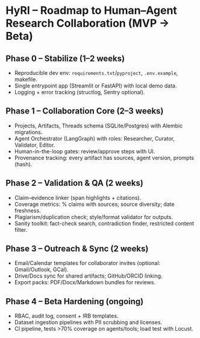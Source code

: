 # HyRI – Roadmap to Human–Agent Research Collaboration (MVP → Beta)

## Phase 0 – Stabilize (1–2 weeks)
- Reproducible dev env: `requirements.txt`/`pyproject`, `.env.example`, makefile.
- Single entrypoint app (Streamlit or FastAPI) with local demo data.
- Logging + error tracking (structlog, Sentry optional).

## Phase 1 – Collaboration Core (2–3 weeks)
- Projects, Artifacts, Threads schema (SQLite/Postgres) with Alembic migrations.
- Agent Orchestrator (LangGraph) with roles: Researcher, Curator, Validator, Editor.
- Human-in-the-loop gates: review/approve steps with UI.
- Provenance tracking: every artifact has sources, agent version, prompts (hash).

## Phase 2 – Validation & QA (2 weeks)
- Claim–evidence linker (span highlights + citations).
- Coverage metrics: % claims with sources; source diversity; date freshness.
- Plagiarism/duplication check; style/format validator for outputs.
- Sanity toolkit: fact-check search, contradiction finder, restricted content filter.

## Phase 3 – Outreach & Sync (2 weeks)
- Email/Calendar templates for collaborator invites (optional: Gmail/Outlook, GCal).
- Drive/Docs sync for shared artifacts; GitHub/ORCID linking.
- Export packs: PDF/Docx/Markdown bundles for reviews.

## Phase 4 – Beta Hardening (ongoing)
- RBAC, audit log, consent + IRB templates.
- Dataset ingestion pipelines with PII scrubbing and licenses.
- CI pipeline, tests >70% coverage on agents/tools; load test with Locust.
